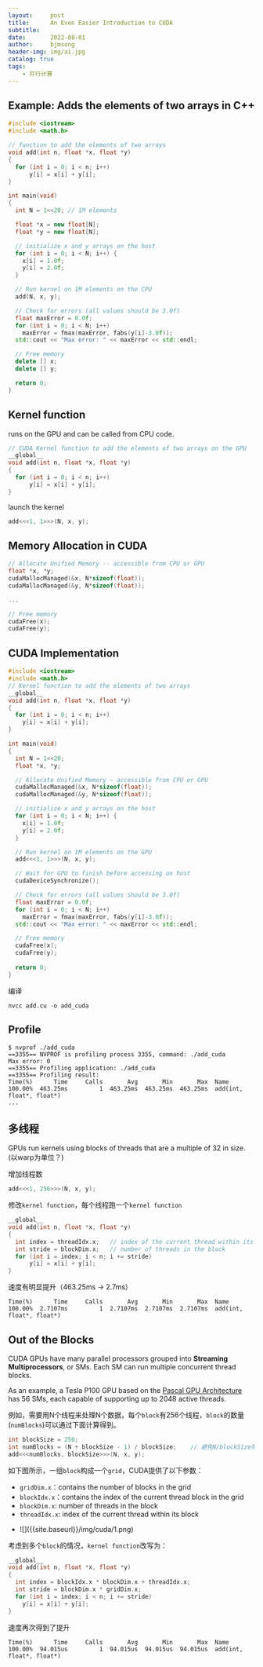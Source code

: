 ```yaml
---
layout:     post
title:      An Even Easier Introduction to CUDA
subtitle:   
date:       2022-08-01
author:     bjmsong
header-img: img/ai.jpg
catalog: true
tags:
    - 并行计算
---
```


## Example: Adds the elements of two arrays in C++

```c++
#include <iostream>
#include <math.h>

// function to add the elements of two arrays
void add(int n, float *x, float *y)
{
  for (int i = 0; i < n; i++)
      y[i] = x[i] + y[i];
}

int main(void)
{
  int N = 1<<20; // 1M elements

  float *x = new float[N];
  float *y = new float[N];

  // initialize x and y arrays on the host
  for (int i = 0; i < N; i++) {
    x[i] = 1.0f;
    y[i] = 2.0f;
  }

  // Run kernel on 1M elements on the CPU
  add(N, x, y);

  // Check for errors (all values should be 3.0f)
  float maxError = 0.0f;
  for (int i = 0; i < N; i++)
    maxError = fmax(maxError, fabs(y[i]-3.0f));
  std::cout << "Max error: " << maxError << std::endl;

  // Free memory
  delete [] x;
  delete [] y;

  return 0;
}
```



## Kernel function

runs on the GPU and can be called from CPU code.

```c++
// CUDA Kernel function to add the elements of two arrays on the GPU
__global__
void add(int n, float *x, float *y)
{
  for (int i = 0; i < n; i++)
      y[i] = x[i] + y[i];
}
```

launch the kernel

```c++
add<<<1, 1>>>(N, x, y);
```



## Memory Allocation in CUDA

```c++
// Allocate Unified Memory -- accessible from CPU or GPU
float *x, *y;
cudaMallocManaged(&x, N*sizeof(float));
cudaMallocManaged(&y, N*sizeof(float));

...

// Free memory
cudaFree(x);
cudaFree(y);
```



## CUDA Implementation

```c++
#include <iostream>
#include <math.h>
// Kernel function to add the elements of two arrays
__global__
void add(int n, float *x, float *y)
{
  for (int i = 0; i < n; i++)
    y[i] = x[i] + y[i];
}

int main(void)
{
  int N = 1<<20;
  float *x, *y;

  // Allocate Unified Memory – accessible from CPU or GPU
  cudaMallocManaged(&x, N*sizeof(float));
  cudaMallocManaged(&y, N*sizeof(float));

  // initialize x and y arrays on the host
  for (int i = 0; i < N; i++) {
    x[i] = 1.0f;
    y[i] = 2.0f;
  }

  // Run kernel on 1M elements on the GPU
  add<<<1, 1>>>(N, x, y);

  // Wait for GPU to finish before accessing on host
  cudaDeviceSynchronize();

  // Check for errors (all values should be 3.0f)
  float maxError = 0.0f;
  for (int i = 0; i < N; i++)
    maxError = fmax(maxError, fabs(y[i]-3.0f));
  std::cout << "Max error: " << maxError << std::endl;

  // Free memory
  cudaFree(x);
  cudaFree(y);
  
  return 0;
}
```

编译

```shell
nvcc add.cu -o add_cuda
```



## Profile

```shell
$ nvprof ./add_cuda
==3355== NVPROF is profiling process 3355, command: ./add_cuda
Max error: 0
==3355== Profiling application: ./add_cuda
==3355== Profiling result:
Time(%)      Time     Calls       Avg       Min       Max  Name
100.00%  463.25ms         1  463.25ms  463.25ms  463.25ms  add(int, float*, float*)
...
```



## 多线程

GPUs run kernels using blocks of threads that are a multiple of 32 in size. (以warp为单位？)

增加线程数

```c++
add<<<1, 256>>>(N, x, y);
```

修改`kernel function`，每个线程跑一个`kernel function`

```c++
__global__
void add(int n, float *x, float *y)
{
  int index = threadIdx.x;   // index of the current thread within its block
  int stride = blockDim.x;   // number of threads in the block
  for (int i = index; i < n; i += stride)
      y[i] = x[i] + y[i];
}
```

速度有明显提升（463.25ms -> 2.7ms）

```shell
Time(%)      Time     Calls       Avg       Min       Max  Name
100.00%  2.7107ms         1  2.7107ms  2.7107ms  2.7107ms  add(int, float*, float*)
```



## Out of the Blocks

CUDA GPUs have many parallel processors grouped into **Streaming Multiprocessors**, or SMs. Each SM can run multiple concurrent thread blocks.  

As an example, a Tesla P100 GPU based on the [Pascal GPU Architecture](https://developer.nvidia.com/blog/inside-pascal/) has 56 SMs, each capable of supporting up to 2048 active threads. 

例如，需要用N个线程来处理N个数据，每个`block`有256个线程，`block`的数量(`numBlocks`)可以通过下面计算得到。

```c++
int blockSize = 256;
int numBlocks = (N + blockSize - 1) / blockSize;    // 避免N/blockSize除不尽，因此多一个block
add<<<numBlocks, blockSize>>>(N, x, y);
```

如下图所示，一组`block`构成一个`grid`，CUDA提供了以下参数：

- `gridDim.x`：contains the number of blocks in the grid
- `blockIdx.x`：contains the index of the current thread block in the grid
- `blockDim.x`:  number of threads in the block
- `threadIdx.x`:  index of the current thread within its block

<ul> 
<li markdown="1">
![]({{site.baseurl}}/img/cuda/1.png) 
</li> 
</ul> 

考虑到多个`block`的情况，`kernel function`改写为：

```c++
__global__
void add(int n, float *x, float *y)
{
  int index = blockIdx.x * blockDim.x + threadIdx.x;
  int stride = blockDim.x * gridDim.x;
  for (int i = index; i < n; i += stride)
    y[i] = x[i] + y[i];
}
```

速度再次得到了提升

```shell
Time(%)      Time     Calls       Avg       Min       Max  Name
100.00%  94.015us         1  94.015us  94.015us  94.015us  add(int, float*, float*)
```